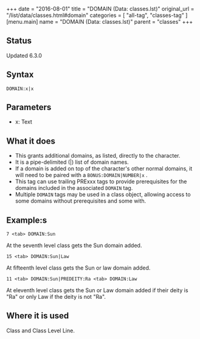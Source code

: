 +++
date = "2016-08-01"
title = "DOMAIN (Data: classes.lst)"
original_url = "/list/data/classes.html#domain"
categories = [ "all-tag", "classes-tag" ]
[menu.main]
    name = "DOMAIN (Data: classes.lst)"
    parent = "classes"
+++

## Status

Updated 6.3.0

## Syntax

`DOMAIN:x|x`

## Parameters

-   x: Text



What it does
------------

-   This grants additional domains, as listed, directly to
    the character.
-   It is a pipe-delimited (|) list of domain names.
-   If a domain is added on top of the character's other normal domains,
    it will need to be paired with a `BONUS:DOMAIN|NUMBER|x` .
-   This tag can use trailing PRExxx tags to provide prerequisites for
    the domains included in the associated `DOMAIN` tag.
-   Multiple `DOMAIN` tags may be used in a class object, allowing
    access to some domains without prerequisites and some with.

Example:s
---------

`7 <tab> DOMAIN:Sun`

At the seventh level class gets the Sun domain added.

`15 <tab> DOMAIN:Sun|Law`

At fifteenth level class gets the Sun or law domain added.

`11 <tab> DOMAIN:Sun|PREDEITY:Ra <tab> DOMAIN:Law`

At eleventh level class gets the Sun or Law domain added if their deity
is "Ra" or only Law if the deity is not "Ra".

Where it is used
----------------

Class and Class Level Line.

